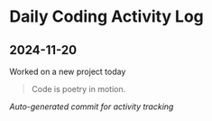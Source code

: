 # Daily Coding Activity Log

## 2024-11-20

Worked on a new project today

> Code is poetry in motion.

*Auto-generated commit for activity tracking*
